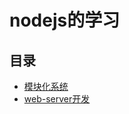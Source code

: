 # nodejs的学习

## 目录
* [模块化系统](/note/nodejs/module.html)
* [web-server开发](/note/nodejs/webServer.html)